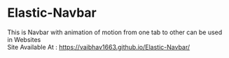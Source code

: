 # Elastic-Navbar
This is Navbar with animation of motion from one tab to other can be used in Websites<br>
Site Available At : https://vaibhav1663.github.io/Elastic-Navbar/
